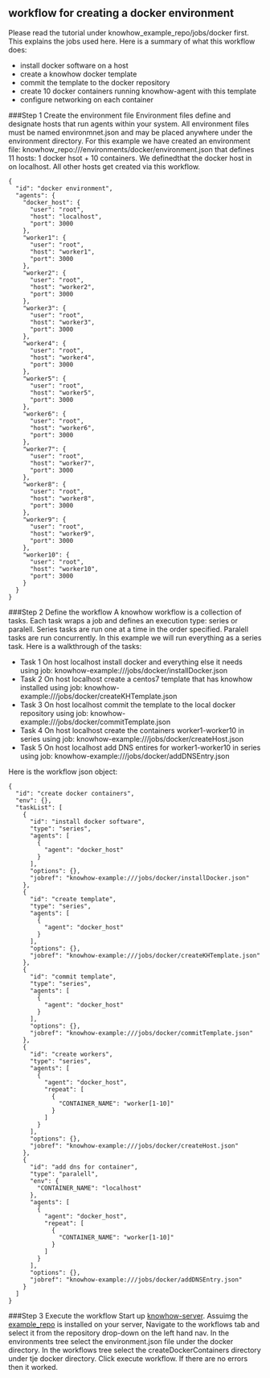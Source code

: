 workflow for creating a docker environment
------------------------------------------

Please read the tutorial under knowhow_example_repo/jobs/docker first.  This explains the jobs used here.  Here is a summary of what this workflow does:

* install docker software on a host
* create a knowhow docker template
* commit the template to the docker repository
* create 10 docker containers running knowhow-agent with this template
* configure networking on each container

###Step 1 Create the environment file
Environment files define and designate hosts that run agents within your system.  All environment files must be named environmnet.json and may be placed anywhere under the environment directory.  For this example we have created an environment file: knowhow_repo:///environments/docker/environment.json that defines 11 hosts: 1 docker hsot + 10 containers.  We definedthat the docker host in on localhost.  All other hosts get created via this workflow.


    {
      "id": "docker environment",
      "agents": {
        "docker_host": {
          "user": "root",
          "host": "localhost",
          "port": 3000
        },
        "worker1": {
          "user": "root",
          "host": "worker1",
          "port": 3000
        },
        "worker2": {
          "user": "root",
          "host": "worker2",
          "port": 3000
        },
        "worker3": {
          "user": "root",
          "host": "worker3",
          "port": 3000
        },
        "worker4": {
          "user": "root",
          "host": "worker4",
          "port": 3000
        },
        "worker5": {
          "user": "root",
          "host": "worker5",
          "port": 3000
        },
        "worker6": {
          "user": "root",
          "host": "worker6",
          "port": 3000
        },
        "worker7": {
          "user": "root",
          "host": "worker7",
          "port": 3000
        },
        "worker8": {
          "user": "root",
          "host": "worker8",
          "port": 3000
        },
        "worker9": {
          "user": "root",
          "host": "worker9",
          "port": 3000
        },
        "worker10": {
          "user": "root",
          "host": "worker10",
          "port": 3000
        }
      }
    }

###Step 2 Define the workflow
A knowhow workflow is a collection of tasks.  Each task wraps a job and defines an execution type:  series or paralell.  Series tasks are run one at a time in the order specified.  Paralell tasks are run concurrently.  In this example we will run everything as a series task.  Here is a walkthrough of the tasks: 

* Task 1 On host localhost install docker and everything else it needs using job: knowhow-example:///jobs/docker/installDocker.json
* Task 2 On host localhost create a centos7 template that has knowhow installed using job: knowhow-example:///jobs/docker/createKHTemplate.json
* Task 3 On host localhost commit the template to the local docker repository using job: knowhow-example:///jobs/docker/commitTemplate.json
* Task 4 On host localhost create the containers worker1-worker10 in series using job: knowhow-example:///jobs/docker/createHost.json
* Task 5 On host localhost add DNS entires for worker1-worker10 in series using job: knowhow-example:///jobs/docker/addDNSEntry.json

Here is the workflow json object:

    {
      "id": "create docker containers",
      "env": {},
      "taskList": [
        {
          "id": "install docker software",
          "type": "series",
          "agents": [
            {
              "agent": "docker_host"
            }
          ],
          "options": {},
          "jobref": "knowhow-example:///jobs/docker/installDocker.json"
        },
        {
          "id": "create template",
          "type": "series",
          "agents": [
            {
              "agent": "docker_host"
            }
          ],
          "options": {},
          "jobref": "knowhow-example:///jobs/docker/createKHTemplate.json"
        },
        {
          "id": "commit template",
          "type": "series",
          "agents": [
            {
              "agent": "docker_host"
            }
          ],
          "options": {},
          "jobref": "knowhow-example:///jobs/docker/commitTemplate.json"
        },
        {
          "id": "create workers",
          "type": "series",
          "agents": [
            {
              "agent": "docker_host",
              "repeat": [
                {
                  "CONTAINER_NAME": "worker[1-10]"
                }
              ]
            }
          ],
          "options": {},
          "jobref": "knowhow-example:///jobs/docker/createHost.json"
        },
        {
          "id": "add dns for container",
          "type": "paralell",
          "env": {
            "CONTAINER_NAME": "localhost"
          },
          "agents": [
            {
              "agent": "docker_host",
              "repeat": [
                {
                  "CONTAINER_NAME": "worker[1-10]"
                }
              ]
            }
          ],
          "options": {},
          "jobref": "knowhow-example:///jobs/docker/addDNSEntry.json"
        }
      ]
    }
    
###Step 3 Execute the workflow
Start up [knowhow-server](https://github.com/jfelten/knowhow-server).  Assuimg the [example_repo](https://github.com/jfelten/knowhow_example_repo) is installed on your server, Navigate to the workflows tab and select it from the repository drop-down on the left hand nav.  In the environments tree select the environment.json file under the docker directory.  In the workflows tree select the createDockerContainers directory under tje docker directory.  Click execute workflow.  If there are no errors then it worked.
